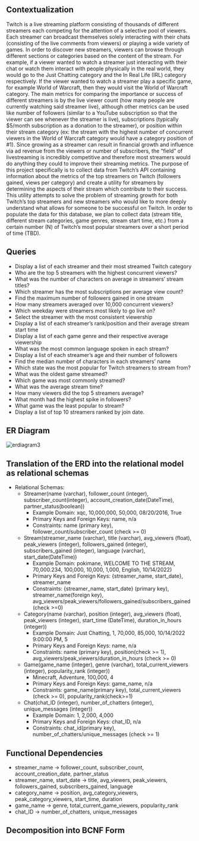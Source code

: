 
## Contextualization

Twitch is a live streaming platform consisting of thousands of different streamers each competing for the attention of a selective pool of viewers. Each streamer can broadcast themselves solely interacting with their chats (consisting of the live comments from viewers) or playing a wide variety of games. In order to discover new streamers, viewers can browse through different sections or categories based on the content of the stream. For example, if a viewer wanted to watch a streamer just interacting with their chat or watch them interact with people physically in the real world, they would go to the Just Chatting category and the In Real Life (IRL) category respectively. If the viewer wanted to watch a streamer play a specific game, for example World of Warcraft, then they would visit the World of Warcraft category. The main metrics for comparing the importance or success of different streamers is by the live viewer count (how many people are currently watching said streamer live), although other metrics can be used like number of followers (similar to a YouTube subscription so that the viewer can see whenever the streamer is live), subscriptions (typically $5/month subscription as a donation to the streamer), or position within their stream category (ex: the stream with the highest number of concurrent viewers in the World of Warcraft category would have a category position of #1). Since growing as a streamer can result in financial growth and influence via ad revenue from the viewers or number of subscribers, the “field” of livestreaming is incredibly competitive and therefore most streamers would do anything they could to improve their streaming metrics. The purpose of this project specifically is to collect data from Twitch’s API containing information about the metrics of the top streamers on Twitch (followers gained, views per category) and create a utility for streamers by determining the aspects of their stream which contribute to their success. This utility attempts to solve the problem of streaming growth for both Twitch’s top streamers and new streamers who would like to more deeply understand what allows for someone to be successful on Twitch. In order to populate the data for this database, we plan to collect data (stream title, different stream categories, game genres, stream start time, etc.) from a certain number (N) of Twitch’s most popular streamers over a short period of time (TBD). 

## Queries

* Display a list of each streamer and their most streamed Twitch category
* Who are the top 5 streamers with the highest concurrent viewers?
* What was the number of characters on average in streamers’ stream titles?
* Which streamer has the most subscriptions per average view count?
* Find the maximum number of followers gained in one stream
* How many streamers averaged over 10,000 concurrent viewers?
* Which weekday were streamers most likely to go live on?
* Select the streamer with the most consistent viewership
* Display a list of each streamer’s rank/position and their average stream start time
* Display a list of each game genre and their respective average viewership 
* What was the most common language spoken in each stream?
* Display a list of each streamer’s age and their number of followers
* Find the median number of characters in each streamers’ name
* Which state was the most popular for Twitch streamers to stream from? 
* What was the oldest game streamed?
* Which game was most commonly streamed? 
* What was the average stream time?
* How many viewers did the top 5 streamers average?
* What month had the highest spike in followers? 
* What game was the least popular to stream?
* Display a list of top 10 streamers ranked by join date. 


## ER Diagram

![erdiagram3](https://user-images.githubusercontent.com/80475070/195957339-5b5070a4-8f65-4bdd-bd3b-e3cc35d556ce.jpg)

## Translation of the ERD into the relational model as relational schemas

* Relational Schemas:
  - Streamer(name (varchar), follower_count (integer), subscriber_count(integer), account_creation_date(DateTime), partner_status(boolean))
    -  Example Domain: xqc, 10,000,000, 50,000, 08/20/2016, True
    -  Primary Keys and Foreign Keys: name, n/a
    -  Constraints: name (primary key), follower_count/subscriber_count (check >= 0)
  - Stream(streamer_name (varchar), title (varchar), avg_viewers (float), peak_viewers (integer), followers_gained (integer), subscribers_gained (integer), language (varchar), start_date(DateTime))
    - Example Domain: pokimane, WELCOME TO THE STREAM, 70,000.234, 100,000, 10,000, 1,000, English, 10/14/2022)
    - Primary Keys and Foreign Keys: {streamer_name, start_date}, streamer_name
    - Constraints: {streamer_name, start_date} (primary key), streamer_name(foreign key), avg_viewers/peak_viewers/followers_gained/subscribers_gained (check >=0)
  - Category(name (varchar), position (integer), avg_viewers (float), peak_viewers (integer), start_time (DateTime), duration_in_hours (integer))
    - Example Domain: Just Chatting, 1, 70,000, 85,000, 10/14/2022 9:00:00 PM, 5
    - Primary Keys and Foreign Keys: name, n/a
    - Constraints: name (primary key), position(check >= 1), avg_viewers/peak_viewers/duration_in_hours (check >= 0)
  - Game(game_name (integer), genre (varchar), total_current_viewers (integer), popularity_rank (integer))
    - Minecraft, Adventure, 100,000, 4
    - Primary Keys and Foreign Keys: game_name, n/a
    - Constraints: game_name(primary key), total_current_viewers (check >= 0), popularity_rank(check>=1)
  - Chat(chat_ID (integer), number_of_chatters (integer), unique_messages (integer))
    - Example Domain: 1, 2,000, 4,000
    - Primary Keys and Foreign Keys: chat_ID, n/a
    - Constraints: chat_id(primary key), number_of_chatters/unique_messages (check >= 1)

## Functional Dependencies

* streamer_name -> follower_count, subscriber_count, account_creation_date, partner_status
* streamer_name, start_date -> title, avg_viewers, peak_viewers, followers_gained, subscribers_gained, language
* category_name ->  position, avg_category_viewers, peak_category_viewers, start_time, duration
* game_name -> genre, total_current_game_viewers, popularity_rank
* chat_ID -> number_of_chatters, unique_messages

## Decomposition into BCNF Form



